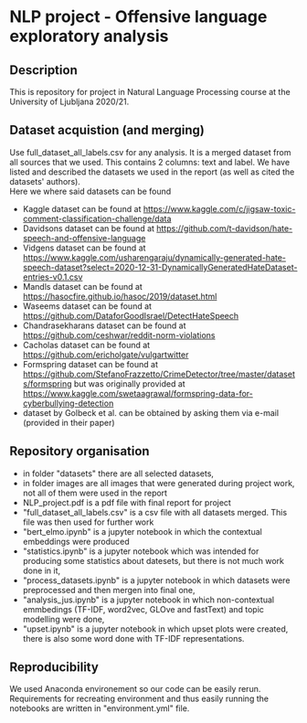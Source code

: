 # NLP project - Offensive language exploratory analysis

## Description

This is repository for project in Natural Language Processing course at the University of Ljubljana 2020/21. 

## Dataset acquistion (and merging)
Use full_dataset_all_labels.csv for any analysis. It is a merged dataset from all sources that we used. This contains 2 columns: text and label.
We have listed and described the datasets we used in the report (as well as cited the datasets' authors).  
Here we where said datasets can be found
* Kaggle dataset can be found at https://www.kaggle.com/c/jigsaw-toxic-comment-classification-challenge/data
* Davidsons dataset can be found at https://github.com/t-davidson/hate-speech-and-offensive-language
* Vidgens dataset can be found at https://www.kaggle.com/usharengaraju/dynamically-generated-hate-speech-dataset?select=2020-12-31-DynamicallyGeneratedHateDataset-entries-v0.1.csv
* Mandls dataset can be found at https://hasocfire.github.io/hasoc/2019/dataset.html 
* Waseems dataset can be found at https://github.com/DataforGoodIsrael/DetectHateSpeech
* Chandrasekharans dataset can be found at https://github.com/ceshwar/reddit-norm-violations
* Cacholas dataset can be found at https://github.com/ericholgate/vulgartwitter
* Formspring dataset can be found at https://github.com/StefanoFrazzetto/CrimeDetector/tree/master/datasets/formspring but was originally provided at https://www.kaggle.com/swetaagrawal/formspring-data-for-cyberbullying-detection
* dataset by Golbeck et al. can be obtained by asking them via e-mail (provided in their paper)


## Repository organisation
* in folder "datasets" there are all selected datasets, 
* in folder images are all images that were generated during project work, not all of them were used in the report
* NLP_project.pdf is a pdf file with final report for project 
* "full_dataset_all_labels.csv" is a csv file with all datasets merged. This file was then used for further work
* "bert_elmo.ipynb" is a jupyter notebook in which the contextual embeddings were produced
* "statistics.ipynb" is a jupyter notebook which was intended for producing some statistics about datesets, but there is not much work done in it, 
* "process_datasets.ipynb" is a jupyter notebook in which datasets were preprocessed and then mergen into final one, 
* "analysis_jus.ipynb" is a jupyter notebook in which non-contextual emmbedings (TF-IDF, word2vec, GLOve and fastText) and topic modelling were done,
* "upset.ipynb" is a jupyter notebook in which upset plots were created, there is also some word done with TF-IDF representations.

## Reproducibility
We used Anaconda environement so our code can be easily rerun. Requirements for recreating environment and thus easily running the notebooks are written in "environment.yml" file.
